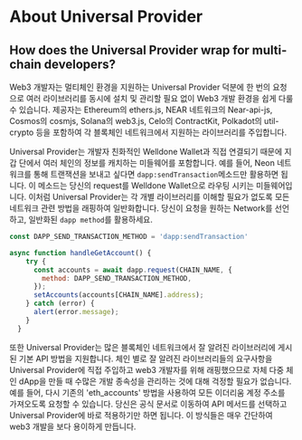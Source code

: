 # About Universal Provider
## How does the Universal Provider wrap for multi-chain developers?

Web3 개발자는 멀티체인 환경을 지원하는 Universal Provider 덕분에 한 번의 요청으로 여러 라이브러리를 동시에 설치 및 관리할 필요 없이 Web3 개발 환경을 쉽게 다룰 수 있습니다. 제공자는 Ethereum의 ethers.js, NEAR 네트워크의 Near-api-js, Cosmos의 cosmjs, Solana의 web3.js, Celo의 ContractKit, Polkadot의 util-crypto 등을 포함하여 각 블록체인 네트워크에서 지원하는 라이브러리를 주입합니다.

Universal Provider는 개발자 친화적인 Welldone Wallet과 직접 연결되기 때문에 지갑 단에서 여러 체인의 정보를 캐치하는 미들웨어를 포함합니다. 예를 들어, Neon 네트워크를 통해 트랜잭션을 보내고 싶다면 `dapp:sendTransaction`메소드만 활용하면 됩니다. 이 메소드는 당신의 request를 Welldone Wallet으로 라우팅 시키는 미들웨어입니다. 이처럼 Universal Provider는 각 개별 라이브러리를 이해할 필요가 없도록 모든 네트워크 관련 방법을 래핑하여 일반화합니다. 당신이 요청을 원하는 Network를 선언하고, 일반화된 `dapp method`를 활용하세요. 

```javascript
const DAPP_SEND_TRANSACTION_METHOD = 'dapp:sendTransaction'

async function handleGetAccount() {
    try {
      const accounts = await dapp.request(CHAIN_NAME, {
        method: DAPP_SEND_TRANSACTION_METHOD,
      });
      setAccounts(accounts[CHAIN_NAME].address);
    } catch (error) {
      alert(error.message);
    }
  }
```

또한 Universal Provider는 많은 블록체인 네트워크에서 잘 알려진 라이브러리에 게시된 기본 API 방법을 지원합니다. 체인 별로 잘 알려진 라이브러리들의 요구사항을 Universal Provider에 직접 주입하고 web3 개발자를 위해 래핑했으므로 자체 다중 체인 dApp을 만들 때 수많은 개발 종속성을 관리하는 것에 대해 걱정할 필요가 없습니다. 예를 들어, 다시 기존의 'eth_accounts' 방법을 사용하여 모든 이더리움 계정 주소를 가져오도록 요청할 수 있습니다. 당신은 공식 문서로 이동하여 API 메서드를 선택하고 Universal Provider에 바로 적용하기만 하면 됩니다. 이 방식들은 매우 간단하여 web3 개발을 보다 용이하게 만듭니다.

